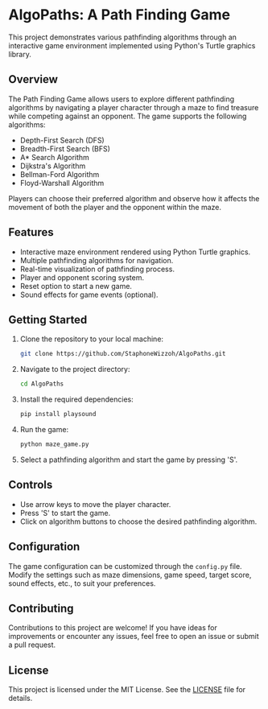 # AlgoPaths: A Path Finding Game

This project demonstrates various pathfinding algorithms through an interactive game environment implemented using Python's Turtle graphics library.

## Overview

The Path Finding Game allows users to explore different pathfinding algorithms by navigating a player character through a maze to find treasure while competing against an opponent. The game supports the following algorithms:

- Depth-First Search (DFS)
- Breadth-First Search (BFS)
- A* Search Algorithm
- Dijkstra's Algorithm
- Bellman-Ford Algorithm
- Floyd-Warshall Algorithm

Players can choose their preferred algorithm and observe how it affects the movement of both the player and the opponent within the maze.

## Features

- Interactive maze environment rendered using Python Turtle graphics.
- Multiple pathfinding algorithms for navigation.
- Real-time visualization of pathfinding process.
- Player and opponent scoring system.
- Reset option to start a new game.
- Sound effects for game events (optional).

## Getting Started

1. Clone the repository to your local machine:

    ```bash
    git clone https://github.com/StaphoneWizzoh/AlgoPaths.git
    ```

2. Navigate to the project directory:

    ```bash
    cd AlgoPaths
    ```

3. Install the required dependencies:

    ```bash
    pip install playsound
    ```

4. Run the game:

    ```bash
    python maze_game.py
    ```

5. Select a pathfinding algorithm and start the game by pressing 'S'.

## Controls

- Use arrow keys to move the player character.
- Press 'S' to start the game.
- Click on algorithm buttons to choose the desired pathfinding algorithm.

## Configuration

The game configuration can be customized through the `config.py` file. Modify the settings such as maze dimensions, game speed, target score, sound effects, etc., to suit your preferences.

## Contributing

Contributions to this project are welcome! If you have ideas for improvements or encounter any issues, feel free to open an issue or submit a pull request.

## License

This project is licensed under the MIT License. See the [LICENSE](LICENSE) file for details.

